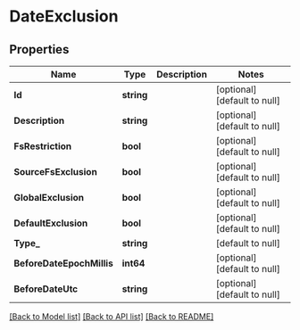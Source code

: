 # DateExclusion

## Properties
Name | Type | Description | Notes
------------ | ------------- | ------------- | -------------
**Id** | **string** |  | [optional] [default to null]
**Description** | **string** |  | [optional] [default to null]
**FsRestriction** | **bool** |  | [optional] [default to null]
**SourceFsExclusion** | **bool** |  | [optional] [default to null]
**GlobalExclusion** | **bool** |  | [optional] [default to null]
**DefaultExclusion** | **bool** |  | [optional] [default to null]
**Type_** | **string** |  | [default to null]
**BeforeDateEpochMillis** | **int64** |  | [optional] [default to null]
**BeforeDateUtc** | **string** |  | [optional] [default to null]

[[Back to Model list]](../README.md#documentation-for-models) [[Back to API list]](../README.md#documentation-for-api-endpoints) [[Back to README]](../README.md)

